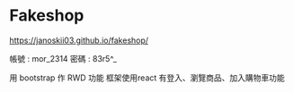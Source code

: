 # Fakeshop

https://janoskii03.github.io/fakeshop/

帳號 : mor_2314
密碼 : 83r5^_

用 bootstrap 作 RWD 功能
框架使用react 
有登入、瀏覽商品、加入購物車功能


